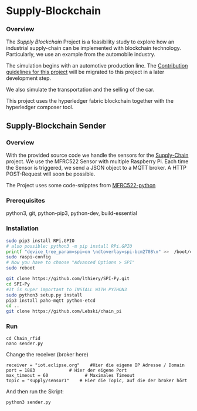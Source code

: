 # Supply-Blockchain

### Overview ###

The _Supply Blockchain_ Project is a feasibility study to explore how an industrial supply-chain can be implemented with blockchain technology. Particularly, we use an example from the automobile industry. 

The simulation begins with an automotive production line. The [Contribution guidelines for this project](https://github.com/Lebski/chain_pi) will be migrated to this project in a later development step. 

We also simulate the transportation and the selling of the car. 

This project uses the hyperledger fabric blockchain together with the hyperledger composer tool. 



## Supply-Blockchain Sender

### Overview ###

With the provided source code we handle the sensors for the [Supply-Chain](https://github.com/Lebski/Supply-Blockchain) project. 
We use the MFRC522 Sensor with multiple Raspberry Pi. Each time the Sensor is triggered, we send a JSON object to a MQTT broker. 
A HTTP POST-Request will soon be possible. 

The Project uses some code-snipptes from [MFRC522-python](https://github.com/mxgxw/MFRC522-python)

### Prerequisites ###

python3, git, python-pip3, python-dev, build-essential 

### Installation ###

```bash
sudo pip3 install RPi.GPIO
# also possible: python3 -m pip install RPi.GPIO
printf "device_tree_param=spi=on \ndtoverlay=spi-bcm2708\n" >>  /boot/config.txt
sudo raspi-config 
# Now you have to choose "Advanced Options > SPI"
sudo reboot

git clone https://github.com/lthiery/SPI-Py.git 
cd SPI-Py 
#It is super important to INSTALL WITH PYTHON3
sudo python3 setup.py install 
pip3 install paho-mqtt python-etcd
cd .. 
git clone https://github.com/Lebski/chain_pi
```

### Run ###

```
cd Chain_rfid
nano sender.py
```
Change the receiver (broker here) 
```
receiver = "iot.eclipse.org" 	#Hier die eigene IP Adresse / Domain
port = 1883 			# Hier der eigene Port 
max_timeout = 60 		      # Maximales Timeout 
topic = "supply/sensor1"	# Hier die Topic, auf die der broker hört
```

And then run the Skript: 
```
python3 sender.py
```

